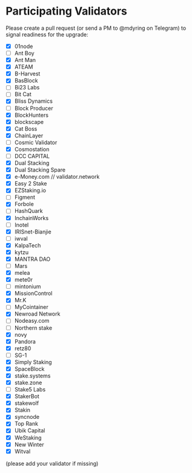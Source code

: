 # Participating Validators

Please create a pull request (or send a PM to @mdyring on Telegram) to signal readiness for the upgrade:

* [x] 01node
* [ ] Ant Boy
* [x] Ant Man
* [x] ATEAM
* [x] B-Harvest
* [x] BasBlock
* [ ] Bi23 Labs
* [ ] Bit Cat
* [x] Bliss Dynamics
* [ ] Block Producer
* [x] BlockHunters
* [x] blockscape
* [x] Cat Boss
* [x] ChainLayer
* [ ] Cosmic Validator
* [x] Cosmostation
* [ ] DCC CAPITAL
* [x] Dual Stacking
* [x] Dual Stacking Spare
* [x] e-Money.com // validator.network
* [x] Easy 2 Stake
* [x] EZStaking.io
* [ ] Figment
* [x] Forbole
* [ ] HashQuark
* [x] InchainWorks
* [ ] Inotel
* [x] IRISnet-Bianjie
* [ ] iwval
* [x] KalpaTech
* [x] kytzu
* [x] MANTRA DAO
* [ ] Mars
* [x] melea
* [x] mete0r
* [ ] mintonium
* [x] MissionControl
* [x] Mr.K
* [ ] MyCointainer
* [x] Newroad Network
* [ ] Nodeasy.com
* [ ] Northern stake
* [x] novy
* [x] Pandora
* [x] retz80
* [ ] SG-1
* [x] Simply Staking
* [x] SpaceBlock
* [x] stake.systems
* [x] stake.zone
* [ ] Stake5 Labs
* [x] StakerBot
* [x] stakewolf
* [x] Stakin
* [x] syncnode
* [x] Top Rank
* [x] Ubik Capital
* [x] WeStaking
* [x] New Winter
* [x] Witval

(please add your validator if missing)
